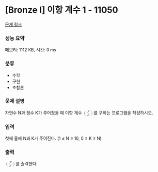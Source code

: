 # [Bronze Ⅰ] 이항 계수 1 - 11050

[문제 링크](https://www.acmicpc.net/problem/11050) 

### 성능 요약

메모리: 1112 KB, 시간: 0 ms

### 분류

* 수학
* 구현
* 조합론

### 문제 설명

<p>자연수 N과 정수 K가 주어졌을 때 이항 계수 <math xmlns="http://www.w3.org/1998/Math/MathML"><mrow data-mjx-texclass="ORD"><mrow data-mjx-texclass="OPEN"><mo minsize="1.2em" maxsize="1.2em">(</mo></mrow><mfrac linethickness="0"><mi>N</mi><mi>K</mi></mfrac><mrow data-mjx-texclass="CLOSE"><mo minsize="1.2em" maxsize="1.2em">)</mo></mrow></mrow></math>를&nbsp;구하는 프로그램을 작성하시오.</p>

### 입력 

<p>첫째 줄에 N과 K가 주어진다. (1 ≤ N ≤ 10, 0 ≤ K ≤ N)</p>

### 출력 

<math xmlns="http://www.w3.org/1998/Math/MathML"><mrow data-mjx-texclass="ORD"><mrow data-mjx-texclass="OPEN"><mo minsize="1.2em" maxsize="1.2em">(</mo></mrow><mfrac linethickness="0"><mi>N</mi><mi>K</mi></mfrac><mrow data-mjx-texclass="CLOSE"><mo minsize="1.2em" maxsize="1.2em">)</mo></mrow></mrow></math>를 출력한다.